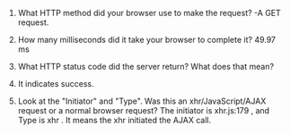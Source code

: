 1. What HTTP method did your browser use to make the request?
-A GET request.


2. How many milliseconds did it take your browser to complete it?
49.97 ms


3. What HTTP status code did the server return? What does that mean?
200. It indicates success.


4. Look at the "Initiator" and "Type". Was this an xhr/JavaScript/AJAX request or a normal browser request?
The initiator is xhr.js:179 , and Type is xhr . It means the xhr initiated the AJAX call.
